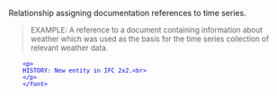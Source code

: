 Relationship assigning documentation references to time series.

> <font size="-1">EXAMPLE: A reference to a document containing
        information about weather which was used as the basis for 
        the time series collection of relevant weather data.
        </font>

> <font color="#0000FF" size="-1">
		<p>
    	HISTORY: New entity in IFC 2x2.<br>
	    </p>
    	</font>